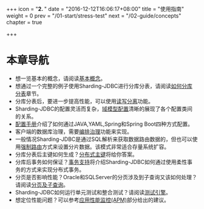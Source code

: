 +++
icon = "<b>2. </b>"
date = "2016-12-12T16:06:17+08:00"
title = "使用指南"
weight = 0
prev = "/01-start/stress-test"
next = "/02-guide/concepts"
chapter = true

+++

# 本章导航

 - 想一览基本的概念，请阅读[基本概念](/02-guide/concepts/)。
 - 想通过一个完整的例子使用Sharding-JDBC进行分库分表，请阅读[如何分库分表](/02-guide/sharding/)章节。
 - 分库分表后，要进一步提高性能，可以使用[读写分离](/02-guide/master-slave/)功能。
 - Sharding-JDBC的配置灵活而复杂，[域模型配置](/02-guide/config_domain/)清晰的展现了各个配置类间的关系。
 - [配置手册](/02-guide/configuration/)介绍了如何通过JAVA,YAML,Spring和Spring Boot四种方式配置。
 - 客户端的数据库治理，需要[编排治理](/02-guide/orchestration/)功能来实现。
 - 一般情况Sharding-JDBC是通过SQL解析来获取数据路由数据的，但也可以使用[强制路由](/02-guide/hint-sharding-value/)方式来设置分片数据。该模式非常适合存量系统扩容。
 - 分库分表后主键如何生成？[分布式主键](/02-guide/key-generator/)将给你答案。
 - 分库后事务如何保证？[事务支持](/02-guide/transaction/)将介绍Sharding-JDBC如何通过使用柔性事务的方式来实现分布式事务。
 - 分页是否影响性能？Oracle和SQLServer的分页涉及到子查询又该如何处理？请阅读[分页及子查询](/02-guide/subquery/)。
 - Sharding-JDBC如何运行单元测试和整合测试？请阅读[测试引擎](/02-guide/test-framework/)。
 - 想定位性能问题？可以参考[应用性能监控(APM)](/02-guide/apm/)部分给出的建议。
